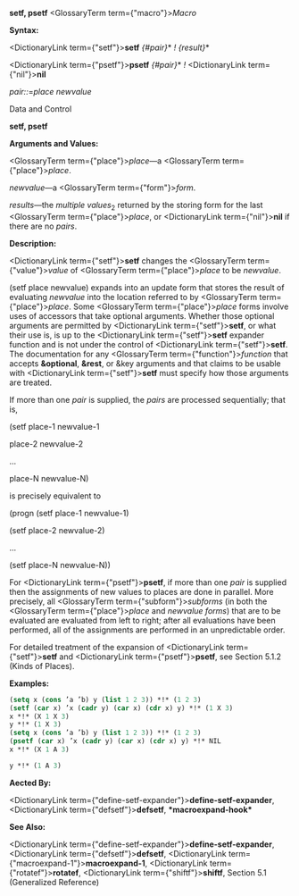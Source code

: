 **setf, psetf** <GlossaryTerm  term={"macro"}><i>Macro</i></GlossaryTerm> 



**Syntax:** 



<DictionaryLink  term={"setf"}><b>setf</b></DictionaryLink> *\{#pair\}*\* *! \{result\}*\* 



<DictionaryLink  term={"psetf"}><b>psetf</b></DictionaryLink> *\{#pair\}*\* *!* <DictionaryLink  term={"nil"}><b>nil</b></DictionaryLink> 



*pair::*=*place newvalue* 



Data and Control 



 



 



**setf, psetf** 



**Arguments and Values:** 



<GlossaryTerm  term={"place"}><i>place</i></GlossaryTerm>—a <GlossaryTerm  term={"place"}><i>place</i></GlossaryTerm>. 



*newvalue*—a <GlossaryTerm  term={"form"}><i>form</i></GlossaryTerm>. 



*results*—the *multiple values*<sub>2</sub> returned by the storing form for the last <GlossaryTerm  term={"place"}><i>place</i></GlossaryTerm>, or <DictionaryLink  term={"nil"}><b>nil</b></DictionaryLink> if there are no *pairs*. 



**Description:** 



<DictionaryLink  term={"setf"}><b>setf</b></DictionaryLink> changes the <GlossaryTerm  term={"value"}><i>value</i></GlossaryTerm> of <GlossaryTerm  term={"place"}><i>place</i></GlossaryTerm> to be *newvalue*. 



(setf place newvalue) expands into an update form that stores the result of evaluating *newvalue* into the location referred to by <GlossaryTerm  term={"place"}><i>place</i></GlossaryTerm>. Some <GlossaryTerm  term={"place"}><i>place</i></GlossaryTerm> forms involve uses of accessors that take optional arguments. Whether those optional arguments are permitted by <DictionaryLink  term={"setf"}><b>setf</b></DictionaryLink>, or what their use is, is up to the <DictionaryLink  term={"setf"}><b>setf</b></DictionaryLink> expander function and is not under the control of <DictionaryLink  term={"setf"}><b>setf</b></DictionaryLink>. The documentation for any <GlossaryTerm  term={"function"}><i>function</i></GlossaryTerm> that accepts **&amp;optional**, **&amp;rest**, or &amp;key arguments and that claims to be usable with <DictionaryLink  term={"setf"}><b>setf</b></DictionaryLink> must specify how those arguments are treated. 



If more than one *pair* is supplied, the *pairs* are processed sequentially; that is, 



(setf place-1 newvalue-1 



place-2 newvalue-2 



... 



place-N newvalue-N) 



is precisely equivalent to 



(progn (setf place-1 newvalue-1) 



(setf place-2 newvalue-2) 



... 



(setf place-N newvalue-N)) 



For <DictionaryLink  term={"psetf"}><b>psetf</b></DictionaryLink>, if more than one *pair* is supplied then the assignments of new values to places are done in parallel. More precisely, all <GlossaryTerm  term={"subform"}><i>subforms</i></GlossaryTerm> (in both the <GlossaryTerm  term={"place"}><i>place</i></GlossaryTerm> and *newvalue forms*) that are to be evaluated are evaluated from left to right; after all evaluations have been performed, all of the assignments are performed in an unpredictable order. 



For detailed treatment of the expansion of <DictionaryLink  term={"setf"}><b>setf</b></DictionaryLink> and <DictionaryLink  term={"psetf"}><b>psetf</b></DictionaryLink>, see Section 5.1.2 (Kinds of Places). 

**Examples:**
```lisp
(setq x (cons ’a ’b) y (list 1 2 3)) *!* (1 2 3) 
(setf (car x) ’x (cadr y) (car x) (cdr x) y) *!* (1 X 3) 
x *!* (X 1 X 3) 
y *!* (1 X 3) 
(setq x (cons ’a ’b) y (list 1 2 3)) *!* (1 2 3) 
(psetf (car x) ’x (cadr y) (car x) (cdr x) y) *!* NIL 
x *!* (X 1 A 3) 

y *!* (1 A 3) 
```
**Aected By:** 



<DictionaryLink  term={"define-setf-expander"}><b>define-setf-expander</b></DictionaryLink>, <DictionaryLink  term={"defsetf"}><b>defsetf</b></DictionaryLink>, **\*macroexpand-hook\*** 



**See Also:** 



<DictionaryLink  term={"define-setf-expander"}><b>define-setf-expander</b></DictionaryLink>, <DictionaryLink  term={"defsetf"}><b>defsetf</b></DictionaryLink>, <DictionaryLink  term={"macroexpand-1"}><b>macroexpand-1</b></DictionaryLink>, <DictionaryLink  term={"rotatef"}><b>rotatef</b></DictionaryLink>, <DictionaryLink  term={"shiftf"}><b>shiftf</b></DictionaryLink>, Section 5.1 (Generalized Reference) 



